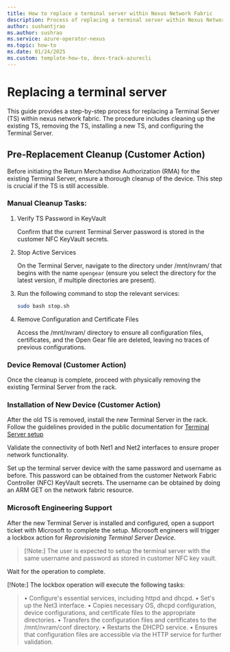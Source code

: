 ```yaml
---
title: How to replace a terminal server within Nexus Network Fabric
description: Process of replacing a terminal server within Nexus Network Fabric
author: sushantjrao 
ms.author: sushrao
ms.service: azure-operator-nexus
ms.topic: how-to
ms.date: 01/24/2025
ms.custom: template-how-to, devx-track-azurecli
---
```


# Replacing a terminal server

This guide provides a step-by-step process for replacing a Terminal Server (TS) within nexus network fabric. The procedure includes cleaning up the existing TS, removing the TS, installing a new TS, and configuring the Terminal Server.

## Pre-Replacement Cleanup (Customer Action)

Before initiating the Return Merchandise Authorization (RMA) for the existing Terminal Server, ensure a thorough cleanup of the device. This step is crucial if the TS is still accessible.

### Manual Cleanup Tasks:

1. Verify TS Password in KeyVault

    Confirm that the current Terminal Server password is stored in the customer NFC KeyVault secrets.

2. Stop Active Services

    On the Terminal Server, navigate to the directory under /mnt/nvram/ that begins with the name `opengear` (ensure you select the directory for the latest version, if multiple directories are present).

3. Run the following command to stop the relevant services:
    
    ```bash
    sudo bash stop.sh   
    ```

4. Remove Configuration and Certificate Files

    Access the /mnt/nvram/ directory to ensure all configuration files, certificates, and the Open Gear file are deleted, leaving no traces of previous configurations.

### Device Removal (Customer Action)

Once the cleanup is complete, proceed with physically removing the existing Terminal Server from the rack.

### Installation of New Device (Customer Action)

After the old TS is removed, install the new Terminal Server in the rack. Follow the guidelines provided in the public documentation for [Terminal Server setup](howto-platform-prerequisites.md)

Validate the connectivity of both Net1 and Net2 interfaces to ensure proper network functionality.

Set up the terminal server device with the same password and username as before. This password can be obtained from the customer Network Fabric Controller (NFC) KeyVault secrets. The username can be obtained by doing an ARM GET on the network fabric resource.

### Microsoft Engineering Support

After the new Terminal Server is installed and configured, open a support ticket with Microsoft to complete the setup. Microsoft engineers will trigger a lockbox action for *Reprovisioning Terminal Server Device*.

>[!Note:]
>The user is expected to setup the terminal server with the same username and password as stored in customer NFC key vault.

Wait for the operation to complete.

[!Note:] The lockbox operation will execute the following tasks:
> •	Configure's essential services, including httpd and dhcpd.
> •	Set's up the Net3 interface.
> •	Copies necessary OS, dhcpd configuration, device configurations, and certificate files to the appropriate directories.
> •	Transfers the configuration files and certificates to the /mnt/nvram/conf directory.
> •	Restarts the DHCPD service.
> •	Ensures that configuration files are accessible via the HTTP service for further validation.

